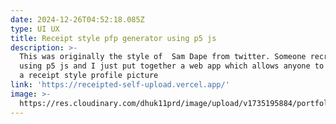 ```yaml
---
date: 2024-12-26T04:52:18.085Z
type: UI UX
title: Receipt style pfp generator using p5 js
description: >-
  This was originally the style of  Sam Dape from twitter. Someone recreated it
  using p5 js and I just put together a web app which allows anyone to generate
  a receipt style profile picture
link: 'https://receipted-self-upload.vercel.app/'
image: >-
  https://res.cloudinary.com/dhuk11prd/image/upload/v1735195884/portfolio-tina/Scene_fzinmm.png
---
```


